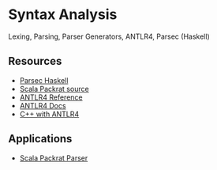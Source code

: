 # Syntax Analysis 

Lexing, Parsing, Parser Generators, ANTLR4, Parsec (Haskell)

## Resources

- [Parsec Haskell](https://en.wikipedia.org/wiki/Parsec_(parser))
- [Scala Packrat source](https://www.scala-sbt.org/sxr/samples/library/scala/util/parsing/combinator/PackratParsers.scala.html)
- [ANTLR4 Reference](https://github.com/antlr/grammars-v4)
- [ANTLR4 Docs](https://github.com/antlr/antlr4/blob/master/doc/index.md)
- [C++ with ANTLR4](https://tomassetti.me/getting-started-antlr-cpp/)

## Applications

- [Scala Packrat Parser](https://medium.com/prophecy-io/scala-packrat-parser-combinators-for-dsls-91d5a871e75e)
